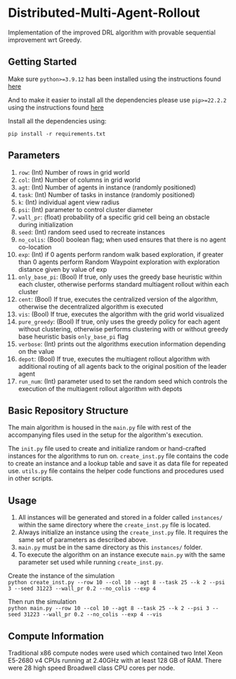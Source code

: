 # Distributed-Multi-Agent-Rollout
Implementation of the improved DRL algorithm with provable sequential improvement wrt Greedy. 

## Getting Started
Make sure `python>=3.9.12` has been installed using the instructions found [here](https://www.python.org/downloads/release/python-3100/)

And to make it easier to install all the dependencies please use `pip>=22.2.2` using the instructions found [here](https://pip.pypa.io/en/stable/installation/)

Install all the dependencies using:
```
pip install -r requirements.txt
```

## Parameters

1. `row`: (Int) Number of rows in grid world
2. `col`: (Int) Number of columns in grid world
3. `agt`: (Int) Number of agents in instance (randomly positioned)
4. `task`: (Int) Number of tasks in instance (randomly positioned)
5. `k`: (Int) individual agent view radius
6. `psi`: (Int) parameter to control cluster diameter
7. `wall_pr`: (float) probability of a specific grid cell being an obstacle during initialization
8. `seed`: (Int) random seed used to recreate instances
9. `no_colis`: (Bool) boolean flag; when used ensures that there is no agent co-location
10. `exp`: (Int) if 0 agents perform random walk based exploration, if greater than 0 agents perform Random Waypoint exploration with exploration distance given by value of exp
11. `only_base_pi`: (Bool) If true, only uses the greedy base heuristic within each cluster, otherwise performs standard multiagent rollout within each cluster
12. `cent`: (Bool) If true, executes the centralized version of the algorithm, otherwise the decentralized algorithm is executed
13. `vis`: (Bool) If true, executes the algorithm with the grid world visualized
14. `pure_greedy`: (Bool) If true, only uses the greedy policy for each agent without clustering, otherwise performs clustering with or without greedy base heuristic basis `only_base_pi` flag
15. `verbose`: (Int) prints out the algorithms execution information depending on the value
16. `depot`: (Bool) If true, executes the multiagent rollout algorithm with additional routing of all agents back to the original position of the leader agent
17. `run_num`: (Int) parameter used to set the random seed which controls the execution of the multiagent rollout algorithm with depots

## Basic Repository Structure 
The main algorithm is housed in the `main.py` file with rest of the accompanying files used in the setup for the algorithm's execution.

The `init.py` file used to create and initialize random or hand-crafted instances for the algorithms to run on. `create_inst.py` file contains the code to create an instance and a lookup table and save it as data file for repeated use. `utils.py` file contains the helper code functions and procedures used in other scripts.

## Usage

1. All instances will be generated and stored in a folder called `instances/` within the same directory where the `create_inst.py` file is located. 
2. Always initialize an instance using the `create_inst.py` file. It requires the same set of parameters as described above. 
3. `main.py` must be in the same directory as this `instances/` folder.
4. To execute the algorithm on an instance execute `main.py` with the same parameter set used while running `create_inst.py`.<br>

Create the instance of the simulation<br>
`python create_inst.py --row 10 --col 10 --agt 8 --task 25 --k 2 --psi 3 --seed 31223 --wall_pr 0.2 --no_colis --exp 4`<br>

Then run the simulation<br>
`python main.py --row 10 --col 10 --agt 8 --task 25 --k 2 --psi 3 --seed 31223 --wall_pr 0.2 --no_colis --exp 4 --vis`<br>

## Compute Information

Traditional x86 compute nodes were used which contained two Intel Xeon E5-2680 v4 CPUs running at 2.40GHz with at least 128 GB of RAM. There were 28 high speed Broadwell class CPU cores per node.

